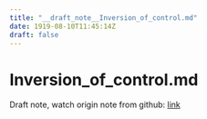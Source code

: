 ```yaml
---
title: "__draft_note__Inversion_of_control.md"
date: 1919-08-10T11:45:14Z
draft: false
---
```


# Inversion_of_control.md

Draft note, watch origin note from github: [link](https://github.com/tinghaolai/just-random-note/blob/master/laravel/Inversion_of_control.md)